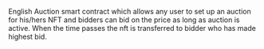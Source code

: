English Auction smart contract which allows any user to set up an auction for his/hers NFT and bidders can bid on the price as long as auction is active.
When the time passes the nft is transferred to bidder who has made highest bid. 